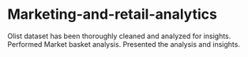 # Marketing-and-retail-analytics


Olist dataset has been thoroughly cleaned and analyzed for insights. 
<n>Performed Market basket analysis.
Presented the analysis and insights.
